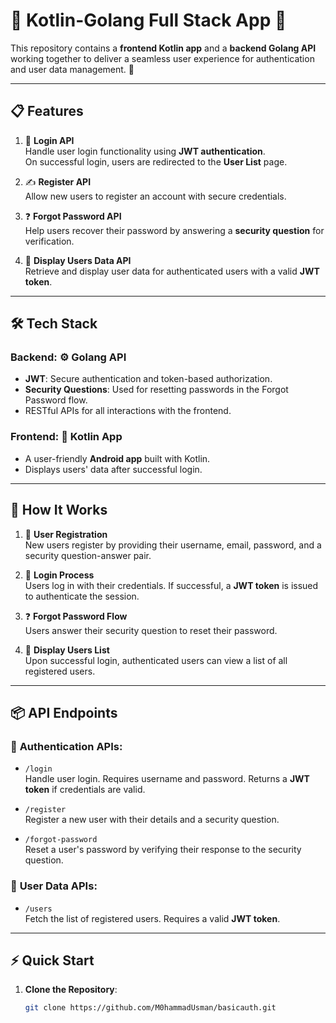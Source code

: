 # 🌟 Kotlin-Golang Full Stack App 🌟

This repository contains a **frontend Kotlin app** and a **backend Golang API** working together to deliver a seamless user experience for authentication and user data management. 🚀

---

## 📋 Features

1. 🔑 **Login API**  
   Handle user login functionality using **JWT authentication**.  
   On successful login, users are redirected to the **User List** page.

2. ✍️ **Register API**  
   Allow new users to register an account with secure credentials.

3. ❓ **Forgot Password API**  
   Help users recover their password by answering a **security question** for verification.

4. 👥 **Display Users Data API**  
   Retrieve and display user data for authenticated users with a valid **JWT token**.

---

## 🛠️ Tech Stack

### Backend: ⚙️ Golang API  
- **JWT**: Secure authentication and token-based authorization.  
- **Security Questions**: Used for resetting passwords in the Forgot Password flow.  
- RESTful APIs for all interactions with the frontend.

### Frontend: 📱 Kotlin App  
- A user-friendly **Android app** built with Kotlin.  
- Displays users' data after successful login.  

---

## 🚀 How It Works

1. 📝 **User Registration**  
   New users register by providing their username, email, password, and a security question-answer pair.  

2. 🔑 **Login Process**  
   Users log in with their credentials. If successful, a **JWT token** is issued to authenticate the session.

3. ❓ **Forgot Password Flow**  
   Users answer their security question to reset their password.

4. 👥 **Display Users List**  
   Upon successful login, authenticated users can view a list of all registered users.

---

## 📦 API Endpoints

### 🔑 **Authentication APIs**:
- `/login`  
  Handle user login. Requires username and password. Returns a **JWT token** if credentials are valid.

- `/register`  
  Register a new user with their details and a security question.

- `/forgot-password`  
  Reset a user's password by verifying their response to the security question.

### 👥 **User Data APIs**:
- `/users`  
  Fetch the list of registered users. Requires a valid **JWT token**.

---

## ⚡ Quick Start

1. **Clone the Repository**:
   ```bash
   git clone https://github.com/M0hammadUsman/basicauth.git
